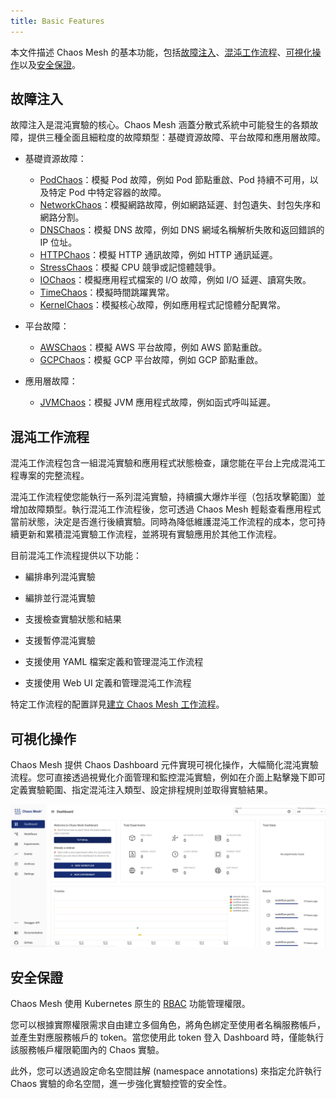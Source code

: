 ```yaml
---
title: Basic Features
---
```


本文件描述 Chaos Mesh 的基本功能，包括[故障注入](#fault-injection)、[混沌工作流程](#chaos-workflows)、[可視化操作](#visualized-operations)以及[安全保證](#security-guarantees)。

## 故障注入

故障注入是混沌實驗的核心。Chaos Mesh 涵蓋分散式系統中可能發生的各類故障，提供三種全面且細粒度的故障類型：基礎資源故障、平台故障和應用層故障。

- 基礎資源故障：
  - [PodChaos](simulate-pod-chaos-on-kubernetes.md)：模擬 Pod 故障，例如 Pod 節點重啟、Pod 持續不可用，以及特定 Pod 中特定容器的故障。
  - [NetworkChaos](simulate-network-chaos-on-kubernetes.md)：模擬網路故障，例如網路延遲、封包遺失、封包失序和網路分割。
  - [DNSChaos](simulate-dns-chaos-on-kubernetes.md)：模擬 DNS 故障，例如 DNS 網域名稱解析失敗和返回錯誤的 IP 位址。
  - [HTTPChaos](simulate-http-chaos-on-kubernetes.md)：模擬 HTTP 通訊故障，例如 HTTP 通訊延遲。
  - [StressChaos](simulate-heavy-stress-on-kubernetes.md)：模擬 CPU 競爭或記憶體競爭。
  - [IOChaos](simulate-io-chaos-on-kubernetes.md)：模擬應用程式檔案的 I/O 故障，例如 I/O 延遲、讀寫失敗。
  - [TimeChaos](simulate-time-chaos-on-kubernetes.md)：模擬時間跳躍異常。
  - [KernelChaos](simulate-kernel-chaos-on-kubernetes.md)：模擬核心故障，例如應用程式記憶體分配異常。

- 平台故障：
  - [AWSChaos](simulate-aws-chaos.md)：模擬 AWS 平台故障，例如 AWS 節點重啟。
  - [GCPChaos](simulate-gcp-chaos.md)：模擬 GCP 平台故障，例如 GCP 節點重啟。

- 應用層故障：
  - [JVMChaos](simulate-jvm-application-chaos.md)：模擬 JVM 應用程式故障，例如函式呼叫延遲。

## 混沌工作流程

混沌工作流程包含一組混沌實驗和應用程式狀態檢查，讓您能在平台上完成混沌工程專案的完整流程。

混沌工作流程使您能執行一系列混沌實驗，持續擴大爆炸半徑（包括攻擊範圍）並增加故障類型。執行混沌工作流程後，您可透過 Chaos Mesh 輕鬆查看應用程式當前狀態，決定是否進行後續實驗。同時為降低維護混沌工作流程的成本，您可持續更新和累積混沌實驗工作流程，並將現有實驗應用於其他工作流程。

目前混沌工作流程提供以下功能：

- 編排串列混沌實驗

- 編排並行混沌實驗

- 支援檢查實驗狀態和結果

- 支援暫停混沌實驗

- 支援使用 YAML 檔案定義和管理混沌工作流程

- 支援使用 Web UI 定義和管理混沌工作流程

特定工作流程的配置詳見[建立 Chaos Mesh 工作流程](create-chaos-mesh-workflow.md)。

## 可視化操作

Chaos Mesh 提供 Chaos Dashboard 元件實現可視化操作，大幅簡化混沌實驗流程。您可直接透過視覺化介面管理和監控混沌實驗，例如在介面上點擊幾下即可定義實驗範圍、指定混沌注入類型、設定排程規則並取得實驗結果。

![混沌工作流程](img/dashboard-overview.png)

## 安全保證

Chaos Mesh 使用 Kubernetes 原生的 [RBAC](https://kubernetes.io/docs/reference/access-authn-authz/rbac/) 功能管理權限。

您可以根據實際權限需求自由建立多個角色，將角色綁定至使用者名稱服務帳戶，並產生對應服務帳戶的 token。當您使用此 token 登入 Dashboard 時，僅能執行該服務帳戶權限範圍內的 Chaos 實驗。

此外，您可以透過設定命名空間註解 (namespace annotations) 來指定允許執行 Chaos 實驗的命名空間，進一步強化實驗控管的安全性。